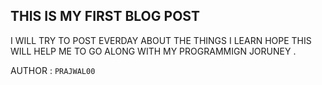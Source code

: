 ## THIS IS MY FIRST BLOG POST
I WILL TRY TO POST EVERDAY ABOUT THE THINGS I LEARN HOPE THIS WILL HELP ME TO GO ALONG WITH MY PROGRAMMIGN JORUNEY . 

AUTHOR : `PRAJWAL00`
